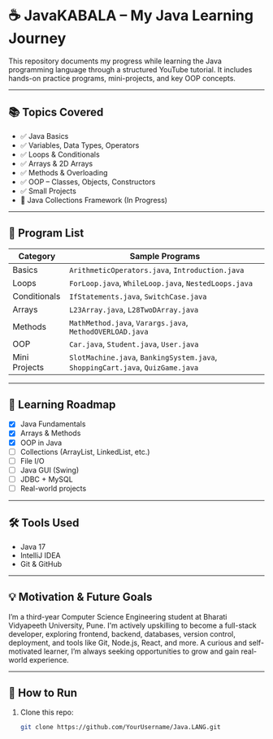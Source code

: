 # ☕ JavaKABALA – My Java Learning Journey

This repository documents my progress while learning the Java programming language through a structured YouTube tutorial. It includes hands-on practice programs, mini-projects, and key OOP concepts.

---

## 📚 Topics Covered

- ✅ Java Basics
- ✅ Variables, Data Types, Operators
- ✅ Loops & Conditionals
- ✅ Arrays & 2D Arrays
- ✅ Methods & Overloading
- ✅ OOP – Classes, Objects, Constructors
- ✅ Small Projects
- 🔄 Java Collections Framework (In Progress)

---

## 🧾 Program List

| Category | Sample Programs |
|----------|------------------|
| Basics | `ArithmeticOperators.java`, `Introduction.java` |
| Loops | `ForLoop.java`, `WhileLoop.java`, `NestedLoops.java` |
| Conditionals | `IfStatements.java`, `SwitchCase.java` |
| Arrays | `L23Array.java`, `L28TwoDArray.java` |
| Methods | `MathMethod.java`, `Varargs.java`, `MethodOVERLOAD.java` |
| OOP | `Car.java`, `Student.java`, `User.java` |
| Mini Projects | `SlotMachine.java`, `BankingSystem.java`, `ShoppingCart.java`, `QuizGame.java` |

---

## 🚀 Learning Roadmap

- [x] Java Fundamentals
- [x] Arrays & Methods
- [x] OOP in Java
- [ ] Collections (ArrayList, LinkedList, etc.)
- [ ] File I/O
- [ ] Java GUI (Swing)
- [ ] JDBC + MySQL
- [ ] Real-world projects

---

## 🛠️ Tools Used

- Java 17  
- IntelliJ IDEA  
- Git & GitHub  

---

## 💡 Motivation & Future Goals

I’m a third-year Computer Science Engineering student at Bharati Vidyapeeth University, Pune. I'm actively upskilling to become a full-stack developer, exploring frontend, backend, databases, version control, deployment, and tools like Git, Node.js, React, and more. A curious and self-motivated learner, I’m always seeking opportunities to grow and gain real-world experience.

---

## 🔧 How to Run

1. Clone this repo:
   ```bash
   git clone https://github.com/YourUsername/Java.LANG.git
